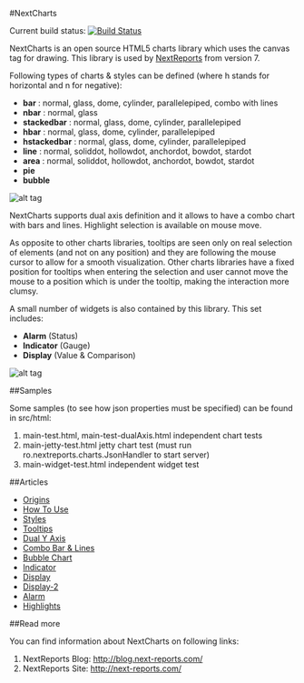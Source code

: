 #NextCharts

Current build status: [![Build Status](https://travis-ci.org/nextreports/nextcharts.png?branch=master)](https://travis-ci.org/nextreports/nextcharts)

NextCharts is an open source HTML5 charts library which uses the canvas tag for drawing. This library is used by [NextReports](https://github.com/nextreports/nextreports) from version 7.

Following types of charts & styles can be defined (where h stands for horizontal and n for negative):  
  
* __bar__ : normal, glass, dome, cylinder, parallelepiped, combo with lines  
* __nbar__ : normal, glass
* __stackedbar__ : normal, glass, dome, cylinder, parallelepiped  
* __hbar__ : normal, glass, dome, cylinder, parallelepiped  
* __hstackedbar__ : normal, glass, dome, cylinder, parallelepiped  
* __line__ : normal, soliddot, hollowdot, anchordot, bowdot, stardot  
* __area__ : normal, soliddot, hollowdot, anchordot, bowdot, stardot  
* __pie__  
* __bubble__

![alt tag](http://2.bp.blogspot.com/-ouJicYwR4D0/Uv3pAiWORgI/AAAAAAAAJDo/a6RxWpXU3QM/s1600/NextServerCharts-white.png)

NextCharts supports dual axis definition and it allows to have a combo chart with bars and lines. Highlight selection is available on mouse move.

As opposite to other charts libraries, tooltips are seen only on real selection of elements (and not on any position) and they are following the mouse cursor to allow for a smooth visualization. Other charts libraries have a fixed position for tooltips when entering the selection and user cannot move the mouse to  a position which is under the tooltip, making the interaction more clumsy.

A small number of widgets is also contained by this library. This set includes:

* __Alarm__ (Status)
* __Indicator__ (Gauge)
* __Display__ (Value & Comparison)

![alt tag](http://2.bp.blogspot.com/-1lSssWLMPOs/U5hWOr0pwWI/AAAAAAAAJf8/Eof9uAbvvm4/s1600/a2.png)

##Samples

Some samples (to see how json properties must be specified) can be found in src/html:

1. main-test.html, main-test-dualAxis.html    independent chart tests
2. main-jetty-test.html                       jetty chart test (must run ro.nextreports.charts.JsonHandler to start server)
3. main-widget-test.html                      independent widget test   

##Articles

* [Origins](http://blog.next-reports.com/2014/02/nextcharts-new-html5-library-for.html)
* [How To Use](http://blog.next-reports.com/2014/02/nextcharts-developer-perspective.html)
* [Styles](http://blog.next-reports.com/2014/02/nextcharts-styles.html)
* [Tooltips](http://blog.next-reports.com/2014/03/nextcharts-tooltip-messages.html)
* [Dual Y Axis](http://blog.next-reports.com/2014/10/nextcharts-dual-y-axis.html)
* [Combo Bar & Lines](http://blog.next-reports.com/2014/02/nextcharts-combo-bar-line-charts.html)
* [Bubble Chart](http://blog.next-reports.com/2014/03/nextreports-creating-bubble-chart.html)
* [Indicator](http://blog.next-reports.com/2014/05/nextcharts-indicator.html)
* [Display](http://blog.next-reports.com/2014/05/nextcharts-display-widget.html)
* [Display-2](http://blog.next-reports.com/2014/08/display-revisited.html)
* [Alarm](http://blog.next-reports.com/2014/06/nextcharts-alarm-widget.html)
* [Highlights](http://blog.next-reports.com/2015/08/nextcharts-highlight-selection.html)

##Read more

You can find information about NextCharts on following links:

1. NextReports Blog: http://blog.next-reports.com/
2. NextReports Site: http://next-reports.com/

